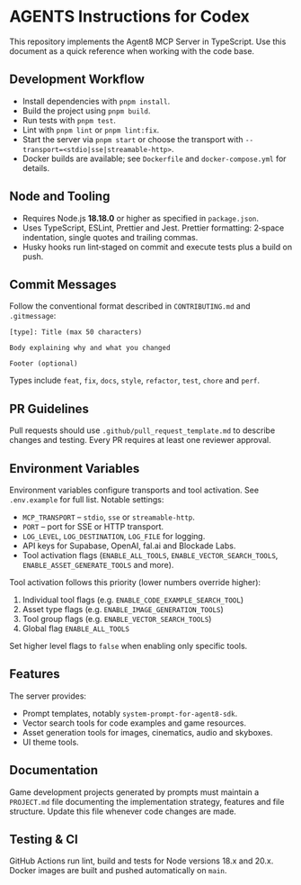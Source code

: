 # AGENTS Instructions for Codex

This repository implements the Agent8 MCP Server in TypeScript. Use this document as a quick reference when working with the code base.

## Development Workflow

- Install dependencies with `pnpm install`.
- Build the project using `pnpm build`.
- Run tests with `pnpm test`.
- Lint with `pnpm lint` or `pnpm lint:fix`.
- Start the server via `pnpm start` or choose the transport with `--transport=<stdio|sse|streamable-http>`.
- Docker builds are available; see `Dockerfile` and `docker-compose.yml` for details.

## Node and Tooling

- Requires Node.js **18.18.0** or higher as specified in `package.json`.
- Uses TypeScript, ESLint, Prettier and Jest. Prettier formatting: 2‑space indentation, single quotes and trailing commas.
- Husky hooks run lint‑staged on commit and execute tests plus a build on push.

## Commit Messages

Follow the conventional format described in `CONTRIBUTING.md` and `.gitmessage`:

```
[type]: Title (max 50 characters)

Body explaining why and what you changed

Footer (optional)
```

Types include `feat`, `fix`, `docs`, `style`, `refactor`, `test`, `chore` and `perf`.

## PR Guidelines

Pull requests should use `.github/pull_request_template.md` to describe changes and testing. Every PR requires at least one reviewer approval.

## Environment Variables

Environment variables configure transports and tool activation. See `.env.example` for full list. Notable settings:

- `MCP_TRANSPORT` – `stdio`, `sse` or `streamable-http`.
- `PORT` – port for SSE or HTTP transport.
- `LOG_LEVEL`, `LOG_DESTINATION`, `LOG_FILE` for logging.
- API keys for Supabase, OpenAI, fal.ai and Blockade Labs.
- Tool activation flags (`ENABLE_ALL_TOOLS`, `ENABLE_VECTOR_SEARCH_TOOLS`, `ENABLE_ASSET_GENERATE_TOOLS` and more).

Tool activation follows this priority (lower numbers override higher):
1. Individual tool flags (e.g. `ENABLE_CODE_EXAMPLE_SEARCH_TOOL`)
2. Asset type flags (e.g. `ENABLE_IMAGE_GENERATION_TOOLS`)
3. Tool group flags (e.g. `ENABLE_VECTOR_SEARCH_TOOLS`)
4. Global flag `ENABLE_ALL_TOOLS`

Set higher level flags to `false` when enabling only specific tools.

## Features

The server provides:
- Prompt templates, notably `system-prompt-for-agent8-sdk`.
- Vector search tools for code examples and game resources.
- Asset generation tools for images, cinematics, audio and skyboxes.
- UI theme tools.

## Documentation

Game development projects generated by prompts must maintain a `PROJECT.md` file documenting the implementation strategy, features and file structure. Update this file whenever code changes are made.

## Testing & CI

GitHub Actions run lint, build and tests for Node versions 18.x and 20.x. Docker images are built and pushed automatically on `main`.

